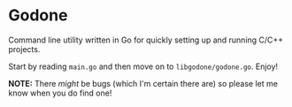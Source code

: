 # Godone
Command line utility written in Go for quickly setting up and running C/C++ projects.

Start by reading `main.go` and then move on to `libgodone/godone.go`. Enjoy!

**NOTE:** There *might* be bugs (which I'm certain there are) so please let me know when you do find one!
